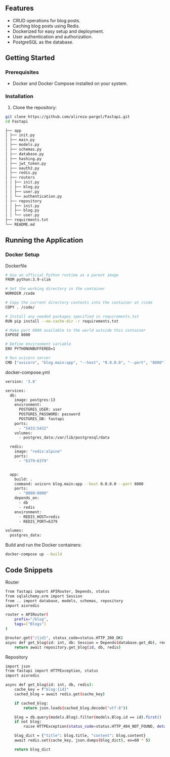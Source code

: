 ## Features

- CRUD operations for blog posts.
- Caching blog posts using Redis.
- Dockerized for easy setup and deployment.
- User authentication and authorization.
- PostgreSQL as the database.

## Getting Started

### Prerequisites

- Docker and Docker Compose installed on your system.

### Installation

1. Clone the repository:

```sh
git clone https://github.com/alireza-pargol/Fastapi.git
cd Fastapi

├── app
│ ├── init.py
│ ├── main.py
│ ├── models.py
│ ├── schemas.py
│ ├── database.py
│ ├── hashing.py
│ ├── jwt_token.py
│ ├── oauth2.py
│ ├── redis.py
│ ├── routers
│ │ ├── init.py
│ │ ├── blog.py
│ │ ├── user.py
│ │ └── authentication.py
│ ├── repository
│ │ ├── init.py
│ │ ├── blog.py
│ │ └── user.py
├── requirments.txt
└── README.md
```

## Running the Application

### Docker Setup
Dockerfile

```sh
# Use an official Python runtime as a parent image
FROM python:3.9-slim

# Set the working directory in the container
WORKDIR /code

# Copy the current directory contents into the container at /code
COPY . /code/

# Install any needed packages specified in requirements.txt
RUN pip install --no-cache-dir -r requirements.txt

# Make port 8000 available to the world outside this container
EXPOSE 8000

# Define environment variable
ENV PYTHONUNBUFFERED=1

# Run uvicorn server
CMD ["uvicorn", "blog.main:app", "--host", "0.0.0.0", "--port", "8000"]
```

docker-compose.yml

```sh
version: '3.8'

services:
  db:
    image: postgres:13
    environment:
      POSTGRES_USER: user
      POSTGRES_PASSWORD: password
      POSTGRES_DB: fastapi
    ports:
      - "5433:5432"
    volumes:
      - postgres_data:/var/lib/postgresql/data

  redis:
    image: "redis:alpine"
    ports:
      - "6379:6379"


  app:
    build: .
    command: uvicorn blog.main:app --host 0.0.0.0 --port 8000
    ports:
      - "8000:8000"
    depends_on:
      - db
      - redis
    environment:
      - REDIS_HOST=redis
      - REDIS_PORT=6379

volumes:
  postgres_data:
```

Build and run the Docker containers:

```sh
docker-compose up --build
```

## Code Snippets

Router

```sh
from fastapi import APIRouter, Depends, status
from sqlalchemy.orm import Session
from .. import database, models, schemas, repository
import aioredis

router = APIRouter(
    prefix="/blog",
    tags=["Blogs"]
)

@router.get("/{id}", status_code=status.HTTP_200_OK)
async def get_blog(id: int, db: Session = Depends(database.get_db), redis: aioredis.Redis = Depends(repository.get_redis)):
    return await repository.get_blog(id, db, redis)
```
Repository

```sh
import json
from fastapi import HTTPException, status
import aioredis

async def get_blog(id: int, db, redis):
    cache_key = f"blog:{id}"
    cached_blog = await redis.get(cache_key)

    if cached_blog:
        return json.loads(cached_blog.decode("utf-8"))

    blog = db.query(models.Blog).filter(models.Blog.id == id).first()
    if not blog:
        raise HTTPException(status_code=status.HTTP_404_NOT_FOUND, detail=f'There is no blog with id {id}')

    blog_dict = {"title": blog.title, "content": blog.content}
    await redis.set(cache_key, json.dumps(blog_dict), ex=60 * 5)

    return blog_dict
```

